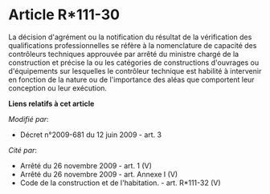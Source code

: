 # Article R*111-30

La décision d'agrément ou la notification du résultat de la vérification des qualifications professionnelles se réfère à la
nomenclature de capacité des contrôleurs techniques approuvée par arrêté du ministre chargé de la construction et précise la
ou les catégories de constructions d'ouvrages ou d'équipements sur lesquelles le contrôleur technique est habilité à
intervenir en fonction de la nature ou de l'importance des aléas que comportent leur conception ou leur exécution.

**Liens relatifs à cet article**

_Modifié par_:

  - Décret n°2009-681 du 12 juin 2009 - art. 3

_Cité par_:

  - Arrêté du 26 novembre 2009 - art. 1 (V)
  - Arrêté du 26 novembre 2009 - art. Annexe I (V)
  - Code de la construction et de l'habitation. - art. R*111-32 (V)
